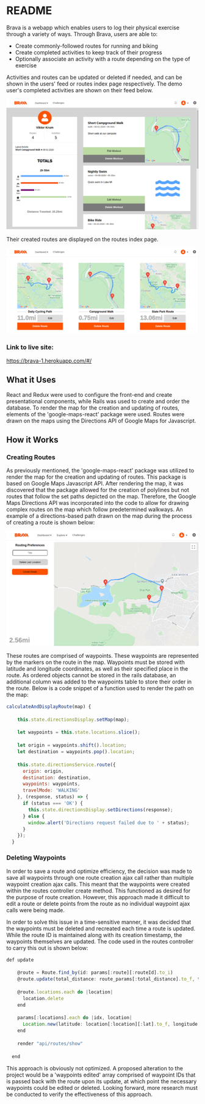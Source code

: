 # README

Brava is a webapp which enables users to log their physical exercise through a variety of ways. Through Brava, users are able to:

* Create commonly-followed routes for running and biking
* Create completed activities to keep track of their progress
* Optionally associate an activity with a route depending on the type of exercise

Activities and routes can be updated or deleted if needed, and can be shown in the users' feed or routes index page respectively. The demo user's completed activities are shown on their feed below.

![Feed Image](https://github.com/camillemonet/Brava/blob/master/app/assets/images/feed.png)

Their created routes are displayed on the routes index page.

![Route Index Image](https://github.com/camillemonet/Brava/blob/master/app/assets/images/routes_index.png)

### Link to live site: 
https://brava-1.herokuapp.com/#/

## What it Uses

React and Redux were used to configure the front-end and create presentational components, while Rails was used to create and order the database. To render the map for the creation and updating of routes, elements of the 'google-maps-react' package were used. Routes were drawn on the maps using the Directions API of Google Maps for Javascript. 

## How it Works

### Creating Routes

As previously mentioned, the 'google-maps-react' package was utilized to render the map for the creation and updating of routes. This package is based on Google Maps Javascript API. After rendering the map, it was discovered that the package allowed for the creation of polylines but not routes that follow the set paths depicted on the map. Therefore, the Google Maps Directions API was incorporated into the code to allow for drawing complex routes on the map which follow predetermined walkways. An example of a directions-based path drawn on the map during the process of creating a route is shown below:

![Create Route Image](https://github.com/camillemonet/Brava/blob/master/app/assets/images/create_route.png)

These routes are comprised of waypoints. These waypoints are represented by the markers on the route in the map. Waypoints must be stored with latitude and longitude coordinates, as well as their specified place in the route. As ordered objects cannot be stored in the rails database, an additional column was added to the waypoints table to store their order in the route. Below is a code snippet of a function used to render the path on the map: 

```javascript
calculateAndDisplayRoute(map) {

    this.state.directionsDisplay.setMap(map);

    let waypoints = this.state.locations.slice();

    let origin = waypoints.shift().location;
    let destination = waypoints.pop().location;

    this.state.directionsService.route({
      origin: origin,
      destination: destination,
      waypoints: waypoints,
      travelMode: 'WALKING'
    }, (response, status) => {
      if (status === 'OK') {
        this.state.directionsDisplay.setDirections(response);
      } else {
        window.alert('Directions request failed due to ' + status);
      }
    });
  }
```

### Deleting Waypoints

In order to save a route and optimize efficiency, the decision was made to save all waypoints through one route creation ajax call rather than multiple waypoint creation ajax calls. This meant that the waypoints were created within the routes controller create method. This functioned as desired for the purpose of route creation. However, this approach made it difficult to edit a route or delete points from the route as no individual waypoint ajax calls were being made. 

In order to solve this issue in a time-sensitive manner, it was decided that the waypoints must be deleted and recreated each time a route is updated. While the route ID is maintained along with its creation timestamp, the waypoints themselves are updated. The code used in the routes controller to carry this out is shown below: 

```javascript
def update

    @route = Route.find_by(id: params[:route][:routeId].to_i)
    @route.update(total_distance: route_params[:total_distance].to_f, title: route_params[:title])

    @route.locations.each do |location|
      location.delete
    end

    params[:locations].each do |idx, location|
      Location.new(latitude: location[:location][:lat].to_f, longitude: location[:location][:lng].to_f, route_id: @route.id, order: idx.to_i).save
    end

    render "api/routes/show"

  end
```

This approach is obviously not optimized. A proposed alteration to the project would be a 'waypoints edited' array comprised of waypoint IDs that is passed back with the route upon its update, at which point the necessary waypoints could be edited or deleted. Looking forward, more research must be conducted to verify the effectiveness of this approach.


